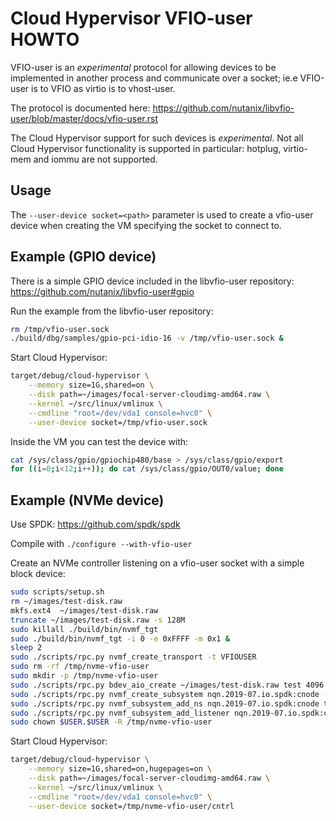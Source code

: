 # Cloud Hypervisor VFIO-user HOWTO

VFIO-user is an *experimental* protocol for allowing devices to be implemented in another process and communicate over a socket; ie.e VFIO-user is to VFIO as virtio is to vhost-user.

The protocol is documented here: https://github.com/nutanix/libvfio-user/blob/master/docs/vfio-user.rst

The Cloud Hypervisor support for such devices is *experimental*. Not all Cloud Hypervisor functionality is supported in particular: hotplug, virtio-mem and iommu are not supported.

## Usage

The `--user-device socket=<path>` parameter is used to create a vfio-user device when creating the VM specifying the socket to connect to.

## Example (GPIO device)

There is a simple GPIO device included in the libvfio-user repository: https://github.com/nutanix/libvfio-user#gpio

Run the example from the libvfio-user repository:

```sh
rm /tmp/vfio-user.sock
./build/dbg/samples/gpio-pci-idio-16 -v /tmp/vfio-user.sock &
```

Start Cloud Hypervisor:

```sh
target/debug/cloud-hypervisor \
    --memory size=1G,shared=on \
    --disk path=~/images/focal-server-cloudimg-amd64.raw \
    --kernel ~/src/linux/vmlinux \
    --cmdline "root=/dev/vda1 console=hvc0" \
    --user-device socket=/tmp/vfio-user.sock 
```

Inside the VM you can test the device with:

```sh
cat /sys/class/gpio/gpiochip480/base > /sys/class/gpio/export
for ((i=0;i<12;i++)); do cat /sys/class/gpio/OUT0/value; done
```

## Example (NVMe device)

Use SPDK: https://github.com/spdk/spdk

Compile with `./configure --with-vfio-user`


Create an NVMe controller listening on a vfio-user socket with a simple block device:

```sh
sudo scripts/setup.sh
rm ~/images/test-disk.raw
mkfs.ext4  ~/images/test-disk.raw
truncate ~/images/test-disk.raw -s 128M
sudo killall ./build/bin/nvmf_tgt
sudo ./build/bin/nvmf_tgt -i 0 -e 0xFFFF -m 0x1 &
sleep 2
sudo ./scripts/rpc.py nvmf_create_transport -t VFIOUSER
sudo rm -rf /tmp/nvme-vfio-user
sudo mkdir -p /tmp/nvme-vfio-user
sudo ./scripts/rpc.py bdev_aio_create ~/images/test-disk.raw test 4096 
sudo ./scripts/rpc.py nvmf_create_subsystem nqn.2019-07.io.spdk:cnode -a -s test
sudo ./scripts/rpc.py nvmf_subsystem_add_ns nqn.2019-07.io.spdk:cnode test
sudo ./scripts/rpc.py nvmf_subsystem_add_listener nqn.2019-07.io.spdk:cnode -t VFIOUSER -a /tmp/nvme-vfio-user -s 0
sudo chown $USER.$USER -R /tmp/nvme-vfio-user
```

Start Cloud Hypervisor:

```sh
target/debug/cloud-hypervisor \
    --memory size=1G,shared=on,hugepages=on \
    --disk path=~/images/focal-server-cloudimg-amd64.raw \
    --kernel ~/src/linux/vmlinux \
    --cmdline "root=/dev/vda1 console=hvc0" \
    --user-device socket=/tmp/nvme-vfio-user/cntrl 
```
